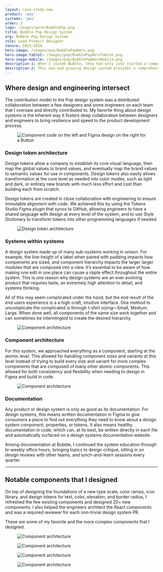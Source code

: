 ```yaml
---
layout: case-study-new
product: 'yes'
systems: 'yes'
order: 2
logo: /images/work/BubblePop.png
title: Bubble Pop Design System
org: Bubble Pop Design System
role: Lead Product Designer
tenure: 2023–2024
hero-image: /images/pop/BubblePopHero.png
hero-image-tablet: /images/pop/BubblePopHeroTablet.png
hero-image-mobile: /images/pop/BubblePopHeroMobile.png
description-1: When I joined Bubble, they had only just started a component library effort, and I led the design of a powerful new design system in Figma and in code. With “Editor Modernization” being one of the company’s top priorities, and with a design team that grew from 2 to 10 within a year, the team needed someone experienced in design systems both from the design and craft angle, and the technical architecture side.
description-2: This new and growing design system provides a comprehensive set of design foundations and tokens, icons, standard and uniquely complex components, design guidelines, contribution models, PR review processes, and documentation that empowers Bubble’s software engineers and product designers to build polished and consistent interfaces that align with the company’s evolving brand and product direction.
---
```


<div class="c-wrap__project" markdown=1>

## Where design and engineering intersect
The contribution model to the Pop design system was a distributed collaboration between a few designers and some engineers on each team that I oversaw and directly contributed to. My favorite thing about design systems is the inherent way it fosters deep collaboration between designers and engineers to bring resilience and speed to the product development process.

</div>

<figure>
  <picture>
    <source media="(min-width: 48em)" srcset="../../images/pop/PopButtonCodeAndDesign@2x.png"/>
    <img class="c-media c-media--padding c-media--border" src="../../images/pop/PopButtonCodeAndDesign.png" alt="Component code on the left and Figma design on the right for a Button"/>
  </picture>
</figure>

<div class="c-wrap__project" markdown=1>

### Design token architecture
Design tokens allow a company to establish its core visual language, then map the global values to brand values, and eventually map the brand values to semantic values for use in components. Design tokens also easily allows transformation at the core level as needed into color modes, such as light and dark, or entirely new brands with much less effort and cost than building each from scratch.

Design tokens are created in close collaboration with engineering to ensure immutable alignment with code. We achieved this by using the Tokens Studio Figma plugin that syncs to GitHub, allowing engineers to have a shared language with design at every level of the system, and to use Style Dictionary to transform tokens into other programming languages if needed.

</div>

<figure>
  <picture>
    <source media="(min-width: 48em)" srcset="../../images/pop/DesignTokenArchitecture@2x.png"/>
    <img class="c-media c-media--padding c-media--border" src="../../images/pop/DesignTokenArchitecture.png" alt="Design token architecture"/>
  </picture>
</figure>

<div class="c-wrap__project" markdown=1>

### Systems within systems
A design system made up of many sub-systems working in unison. For example, the line-height of a label when paired with padding impacts how components are sized, and component hierarchy impacts the larger larger modules that are composed into a view. It’s essential to be aware of how making one edit in one place can cause a ripple effect throughout the entire system. This is one reason why design systems are an ever evolving product that requires taste, an extremely high attention to detail, and systems thinking.

All of this may seem complicated under the hood, but the end result of the end users experience is a a high-craft, intuitive interface. One method to uncomplicate the complicated is through t-shirt sizing—Small, Medium, Large. When done well, all components of the same size work together and can sometimes be intermingled to create the desired hierarchy.

</div>

<figure>
  <picture>
    <source media="(min-width: 48em)" srcset="../../images/pop/SystemsWithinSystems@2x.png"/>
    <img class="c-media c-media--padding c-media--border" src="../../images/pop/SystemsWithinSystems.png" alt="Component architecture"/>
  </picture>
</figure>

<div class="c-wrap__project" markdown=1>

### Component architecture
For this system, we approached everything as a component, starting at the atomic level. This allowed for handling component sizes and variants at this level instead of trying to build every size and variant for more complex components that are composed of many other atomic components. This allowed for both consistency and flexibility when needing to design in Figma and build in code.

</div>

<figure>
  <picture>
    <source media="(min-width: 48em)" srcset="../../images/pop/PopComponentArchitecture@2x.png"/>
    <img class="c-media c-media--padding c-media--border" src="../../images/pop/PopComponentArchitecture.png" alt="Component architecture"/>
  </picture>
</figure>

<div class="c-wrap__project" markdown=1>

### Documentation
Any product or design system is only as good as its documentation. For design systems, this means written documentation in Figma to give consumers a place to find out everything they need to know about a design system component, properties, or tokens. It also means healthy documentation in code, which can, at its best, be written directly in each file and automatically surfaced on a design systems documentation website.

Among documentation at Bubble, I continued the system education through bi-weekly office hours, bringing topics to design critique, sitting in on design reviews with other teams, and lunch-and-learn sessions every quarter.

</div>

<hr>

<div class="c-wrap__project" markdown=1>

## Notable components that I designed
On top of designing the foundations of a new type scale, color ramps, icon library, and design tokens for text, color, elevation, and border radius, I refreshed the few existing components and designed 20+ new components. I also helped the engineers architect the React components and was a required reviewer for each non-trivial design system PR.

These are some of my favorite and the more complex components that I designed.

</div>

<figure>
  <picture>
    <source media="(min-width: 48em)" srcset="../../images/pop/Dialog@2x.png"/>
    <img class="c-media c-media--padding c-media--border" src="../../images/pop/Dialog.png" alt="Component architecture"/>
  </picture>
</figure>

<figure>
  <picture>
    <source media="(min-width: 48em)" srcset="../../images/pop/ToggleButton@2x.png"/>
    <img class="c-media c-media--padding c-media--border" src="../../images/pop/ToggleButton.png" alt="Component architecture"/>
  </picture>
</figure>

<figure>
  <picture>
    <source media="(min-width: 48em)" srcset="../../images/pop/Input@2x.png"/>
    <img class="c-media c-media--padding c-media--border" src="../../images/pop/Input.png" alt="Component architecture"/>
  </picture>
</figure>

<figure>
  <picture>
    <source media="(min-width: 48em)" srcset="../../images/pop/ListItem@2x.png"/>
    <img class="c-media c-media--padding c-media--border" src="../../images/pop/ListItem.png" alt="Component architecture"/>
  </picture>
</figure>